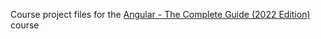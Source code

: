 Course project files for the [Angular - The Complete Guide (2022 Edition)](https://www.udemy.com/course/the-complete-guide-to-angular-2/) course